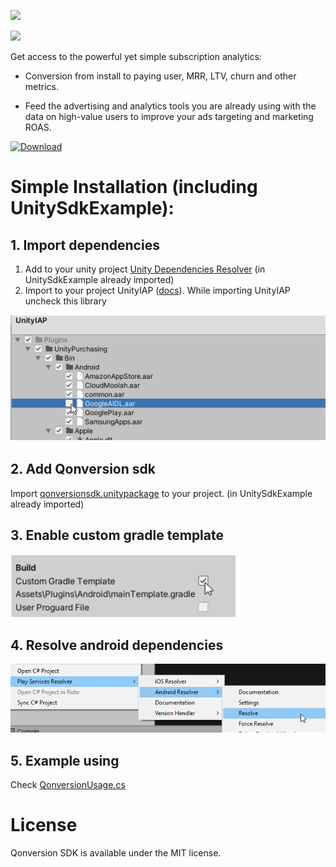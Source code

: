 
<p  align="center">

<a  href="https://qonversion.io"><img  width="260"  src="https://qonversion.io/img/brand.svg"></a>

</p>

  

<p  align="center">

<a  href="https://qonversion.io"><img  width="660"  src="https://qonversion.io/img/illustrations/charts.svg"></a></p>

  

Get access to the powerful yet simple subscription analytics:

* Conversion from install to paying user, MRR, LTV, churn and other metrics.

* Feed the advertising and analytics tools you are already using with the data on high-value users to improve your ads targeting and marketing ROAS.

  

[![Download](https://img.shields.io/badge/Made%20with-Unity-57b9d3.svg?style=flat&logo=unity)](https://unity3d.com)

  

# Simple Installation (including UnitySdkExample):

## 1. Import dependencies
1) Add to your unity project [Unity Dependencies Resolver](https://github.com/googlesamples/unity-jar-resolver#overview) (in UnitySdkExample already imported)
2) Import to your project UnityIAP ([docs](https://docs.unity3d.com/Manual/UnityIAP.html)). While importing UnityIAP uncheck this library 
<img  width="660"  src="./img/t1.png">

## 2. Add Qonversion sdk
Import <a  href="./qonversionsdk.unitypackage">qonversionsdk.unitypackage</a> to your project. (in UnitySdkExample already imported)

## 3. Enable custom gradle template
<img  width="360"  src="./img/t2.png">

## 4. Resolve android dependencies
<img  width="660"  src="./img/t3.png">

## 5. Example using
Check [QonversionUsage.cs](./UnitySdkExample/Assets/Scripts/QonversionUsage.cs)

# License

Qonversion SDK is available under the MIT license.
